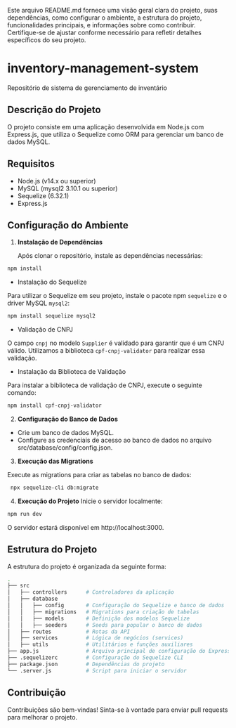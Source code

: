 Este arquivo README.md fornece uma visão geral clara do projeto, suas dependências, como configurar o ambiente, a estrutura do projeto, funcionalidades principais, e informações sobre como contribuir. Certifique-se de ajustar conforme necessário para refletir detalhes específicos do seu projeto.

# inventory-management-system

Repositório de sistema de gerenciamento de inventário

## Descrição do Projeto

O projeto consiste em uma aplicação desenvolvida em Node.js com Express.js, que utiliza o Sequelize como ORM para gerenciar um banco de dados MySQL.

## Requisitos

- Node.js (v14.x ou superior)
- MySQL (mysql2 3.10.1 ou superior)
- Sequelize (6.32.1)
- Express.js

## Configuração do Ambiente

1. **Instalação de Dependências**

   Após clonar o repositório, instale as dependências necessárias:

```bash
npm install
```

- Instalação do Sequelize

Para utilizar o Sequelize em seu projeto, instale o pacote npm `sequelize` e o driver MySQL `mysql2`:

```bash
npm install sequelize mysql2
```

- Validação de CNPJ

O campo `cnpj` no modelo `Supplier` é validado para garantir que é um CNPJ válido. Utilizamos a biblioteca `cpf-cnpj-validator` para realizar essa validação.

   - Instalação da Biblioteca de Validação

Para instalar a biblioteca de validação de CNPJ, execute o seguinte comando:

```bash
npm install cpf-cnpj-validator
```

2. **Configuração do Banco de Dados**

- Crie um banco de dados MySQL.
- Configure as credenciais de acesso ao banco de dados no arquivo src/database/config/config.json.

3. **Execução das Migrations**

Execute as migrations para criar as tabelas no banco de dados:

```bash
 npx sequelize-cli db:migrate
```

4. **Execução do Projeto**
Inicie o servidor localmente:

```bash
npm run dev
```

O servidor estará disponível em http://localhost:3000.

## Estrutura do Projeto

A estrutura do projeto é organizada da seguinte forma:

```sh
.
├── src
│   ├── controllers      # Controladores da aplicação
│   ├── database
│   │   ├── config       # Configuração do Sequelize e banco de dados
│   │   ├── migrations   # Migrations para criação de tabelas
│   │   ├── models       # Definição dos modelos Sequelize
│   │   ├── seeders      # Seeds para popular o banco de dados
│   ├── routes           # Rotas da API
│   ├── services         # Lógica de negócios (services)
│   ├── utils            # Utilitários e funções auxiliares
├── app.js               # Arquivo principal de configuração do Express
├── .sequelizerc         # Configuração do Sequelize CLI
├── package.json         # Dependências do projeto
└── .server.js           # Script para iniciar o servidor
```

## Contribuição

Contribuições são bem-vindas! Sinta-se à vontade para enviar pull requests para melhorar o projeto.